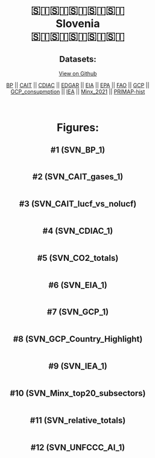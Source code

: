 
<center>
<h1 align="center">
🇸🇮🇸🇮🇸🇮🇸🇮🇸🇮
<br>
Slovenia
<br>
🇸🇮🇸🇮🇸🇮🇸🇮🇸🇮
</h1>
<h2>Datasets:</h2>
<p><a href="https://github.com/dquintani/GreenhouseData/tree/master/country_data/SVN_Slovenia/data">View on Github</a>
<br></p><p><a href="data/SVN_BP.csv">BP</a> || <a href="data/SVN_CAIT.csv">CAIT</a> || <a href="data/SVN_CDIAC.csv">CDIAC</a> || <a href="data/SVN_EDGAR.csv">EDGAR</a> || <a href="data/SVN_EIA.csv">EIA</a> || <a href="data/SVN_EPA.csv">EPA</a> || <a href="data/SVN_FAO.csv">FAO</a> || <a href="data/SVN_GCP.csv">GCP</a> || <a href="data/SVN_GCP_consupmption.csv">GCP_consupmption</a> || <a href="data/SVN_IEA.csv">IEA</a> || <a href="data/SVN_Minx_2021.csv">Minx_2021</a> || <a href="data/SVN_PRIMAP-hist.csv">PRIMAP-hist</a></p><p><br></p>
<h1>Figures:</h1><h2>#1 (SVN_BP_1)</h2>
<p><img alt="" src="figures/SVN_BP_1.png" /></p><h2>#2 (SVN_CAIT_gases_1)</h2>
<p><img alt="" src="figures/SVN_CAIT_gases_1.png" /></p><h2>#3 (SVN_CAIT_lucf_vs_nolucf)</h2>
<p><img alt="" src="figures/SVN_CAIT_lucf_vs_nolucf.png" /></p><h2>#4 (SVN_CDIAC_1)</h2>
<p><img alt="" src="figures/SVN_CDIAC_1.png" /></p><h2>#5 (SVN_CO2_totals)</h2>
<p><img alt="" src="figures/SVN_CO2_totals.png" /></p><h2>#6 (SVN_EIA_1)</h2>
<p><img alt="" src="figures/SVN_EIA_1.png" /></p><h2>#7 (SVN_GCP_1)</h2>
<p><img alt="" src="figures/SVN_GCP_1.png" /></p><h2>#8 (SVN_GCP_Country_Highlight)</h2>
<p><img alt="" src="figures/SVN_GCP_Country_Highlight.png" /></p><h2>#9 (SVN_IEA_1)</h2>
<p><img alt="" src="figures/SVN_IEA_1.png" /></p><h2>#10 (SVN_Minx_top20_subsectors)</h2>
<p><img alt="" src="figures/SVN_Minx_top20_subsectors.png" /></p><h2>#11 (SVN_relative_totals)</h2>
<p><img alt="" src="figures/SVN_relative_totals.png" /></p><h2>#12 (SVN_UNFCCC_AI_1)</h2>
<p><img alt="" src="figures/SVN_UNFCCC_AI_1.png" /></p>